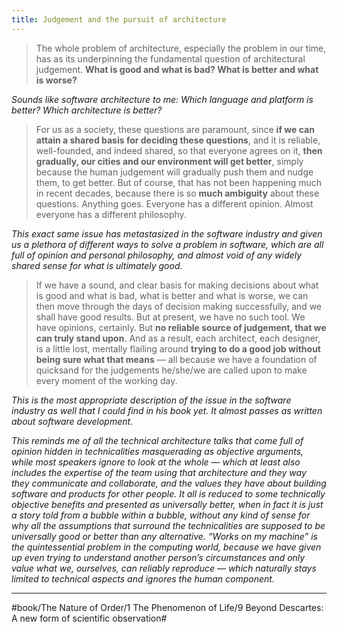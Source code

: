 ```yaml
---
title: Judgement and the pursuit of architecture
---
```


> The whole problem of architecture, especially the problem in our time, has as its underpinning the fundamental question of architectural judgement. **What is good and what is bad? What is better and what is worse?**

*Sounds like software architecture to me: Which language and platform is better? Which architecture is better?*

> For us as a society, these questions are paramount, since **if we can attain a shared basis for deciding these questions**, and it is reliable, well-founded, and indeed shared, so that everyone agrees on it, **then gradually, our cities and our environment will get better**, simply because the human judgement will gradually push them and nudge them, to get better. But of course, that has not been happening much in recent decades, because there is so **much ambiguity** about these questions. Anything goes. Everyone has a different opinion. Almost everyone has a different philosophy.

*This exact same issue has metastasized in the software industry and given us a plethora of different ways to solve a problem in software, which are all full of opinion and personal philosophy, and almost void of any widely shared sense for what is ultimately good.*

> If we have a sound, and clear basis for making decisions about what is good and what is bad, what is better and what is worse, we can then move through the days of decision making successfully, and we shall have good results. But at present, we have no such tool. We have opinions, certainly. But **no reliable source of judgement, that we can truly stand upon**. And as a result, each architect, each designer, is a little lost, mentally flailing around **trying to do a good job without being sure what that means** — all because we have a foundation of quicksand for the judgements he/she/we are called upon to make every moment of the working day.

*This is the most appropriate description of the issue in the software industry as well that I could find in his book yet. It almost passes as written about software development.*

*This reminds me of all the technical architecture talks that come full of opinion hidden in technicalities masquerading as objective arguments, while most speakers ignore to look at the whole — which at least also includes the expertise of the team using that architecture and they way they communicate and collaborate, and the values they have about building software and products for other people. It all is reduced to some technically objective benefits and presented as universally better, when in fact it is just a story told from a bubble within a bubble, without any kind of sense for why all the assumptions that surround the technicalities are supposed to be universally good or better than any alternative. “Works on my machine” is the quintessential problem in the computing world, because we have given up even trying to understand another person’s circumstances and only value what we, ourselves, can reliably reproduce — which naturally stays limited to technical aspects and ignores the human component.*

---

#book/The Nature of Order/1 The Phenomenon of Life/9 Beyond Descartes: A new form of scientific observation#